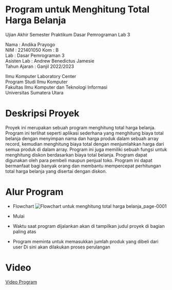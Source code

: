 # Program untuk Menghitung Total Harga Belanja
Ujian Akhir Semester Praktikum Dasar Pemrograman Lab 3  

Nama : Andika Prayogo  
NIM  : 221401050 
Kom  : B  
Lab  : Dasar Pemrograman 3  
Asisten Lab : Andrew Benedictus Jamesie  
Tahun Ajaran : Ganjil 2022/2023  

Ilmu Komputer Laboratory Center  
Program Studi Ilmu Komputer  
Fakultas Ilmu Komputer dan Teknologi Informasi  
Universitas Sumatera Utara  

# Deskripsi Proyek
Proyek ini merupakan sebuah program menghitung total harga belanja. Program ini terlihat seperti aplikasi sederhana yang menghitung biaya total belanja dengan menyimpan nama dan harga produk dalam sebuah array record, kemudian menghitung biaya total dengan menjumlahkan harga dari semua produk di dalam array. Program ini juga memiliki sebuah fungsi untuk menghitung diskon berdasarkan biaya total belanja. Program dapat digunakan oleh para pembeli maupun penjual toko. Program ini dapat bermanfaat bagi banyak orang dan membantu mempercepat perhitungan total harga belanja yang disertai dengan diskon.

# Alur Program
 - Flowchart
 ![Flowchart untuk menghitung total harga belanja_page-0001](https://user-images.githubusercontent.com/116491264/209615597-f1e73d54-244c-4bd9-80a0-19a24701a20f.jpg)
 
 - Mulai
 - Waktu saat program dijalankan akan di tampilkan judul proyek di bagian paling atas
 - Program meminta untuk memasukkan jumlah produk yang dibeli dari user
   Di sini akan dilakukan proses perulangan 
                         

# Video
[Video Program](https://www.youtube.com "Program Analisis ...")
